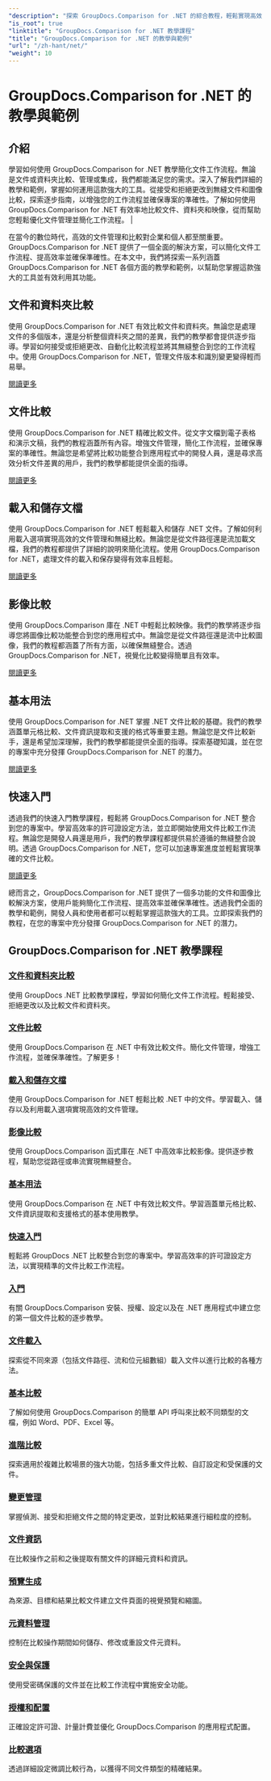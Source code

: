 ```yaml
---
"description": "探索 GroupDocs.Comparison for .NET 的綜合教程，輕鬆實現高效的文件和資料夾比較、管理和整合。"
"is_root": true
"linktitle": "GroupDocs.Comparison for .NET 教學課程"
"title": "GroupDocs.Comparison for .NET 的教學與範例"
"url": "/zh-hant/net/"
"weight": 10
---
```


# GroupDocs.Comparison for .NET 的教學與範例

## 介紹

學習如何使用 GroupDocs.Comparison for .NET 教學簡化文件工作流程。無論是文件或資料夾比較、管理或集成，我們都能滿足您的需求。深入了解我們詳細的教學和範例，掌握如何運用這款強大的工具。從接受和拒絕更改到無縫文件和圖像比較，探索逐步指南，以增強您的工作流程並確保專案的準確性。了解如何使用 GroupDocs.Comparison for .NET 有效率地比較文件、資料夾和映像，從而幫助您輕鬆優化文件管理並簡化工作流程。 |

在當今的數位時代，高效的文件管理和比較對企業和個人都至關重要。 GroupDocs.Comparison for .NET 提供了一個全面的解決方案，可以簡化文件工作流程、提高效率並確保準確性。在本文中，我們將探索一系列涵蓋 GroupDocs.Comparison for .NET 各個方面的教學和範例，以幫助您掌握這款強大的工具並有效利用其功能。

## 文件和資料夾比較

使用 GroupDocs.Comparison for .NET 有效比較文件和資料夾。無論您是處理文件的多個版本，還是分析整個資料夾之間的差異，我們的教學都會提供逐步指導。學習如何接受或拒絕更改、自動化比較流程並將其無縫整合到您的工作流程中。使用 GroupDocs.Comparison for .NET，管理文件版本和識別變更變得輕而易舉。

[閱讀更多](./documents-and-folder-comparison/)

## 文件比較

使用 GroupDocs.Comparison for .NET 精確比較文件。從文字文檔到電子表格和演示文稿，我們的教程涵蓋所有內容。增強文件管理，簡化工作流程，並確保專案的準確性。無論您是希望將比較功能整合到應用程式中的開發人員，還是尋求高效分析文件差異的用戶，我們的教學都能提供全面的指導。

[閱讀更多](./document-comparison/)

## 載入和儲存文檔

使用 GroupDocs.Comparison for .NET 輕鬆載入和儲存 .NET 文件。了解如何利用載入選項實現高效的文件管理和無縫比較。無論您是從文件路徑還是流加載文檔，我們的教程都提供了詳細的說明來簡化流程。使用 GroupDocs.Comparison for .NET，處理文件的載入和保存變得有效率且輕鬆。

[閱讀更多](./loading-and-saving-documents/)

## 影像比較

使用 GroupDocs.Comparison 庫在 .NET 中輕鬆比較映像。我們的教學將逐步指導您將圖像比較功能整合到您的應用程式中。無論您是從文件路徑還是流中比較圖像，我們的教程都涵蓋了所有方面，以確保無縫整合。透過 GroupDocs.Comparison for .NET，視覺化比較變得簡單且有效率。

[閱讀更多](./image-comparison/)

## 基本用法 

使用 GroupDocs.Comparison for .NET 掌握 .NET 文件比較的基礎。我們的教學涵蓋單元格比較、文件資訊提取和支援的格式等重要主題。無論您是文件比較新手，還是希望加深理解，我們的教學都能提供全面的指導。探索基礎知識，並在您的專案中充分發揮 GroupDocs.Comparison for .NET 的潛力。

[閱讀更多](./basic-usage/)

## 快速入門 

透過我們的快速入門教學課程，輕鬆將 GroupDocs.Comparison for .NET 整合到您的專案中。學習高效率的許可證設定方法，並立即開始使用文件比較工作流程。無論您是開發人員還是用戶，我們的教學課程都提供易於遵循的無縫整合說明。透過 GroupDocs.Comparison for .NET，您可以加速專案進度並輕鬆實現準確的文件比較。

[閱讀更多](./quick-start/)

總而言之，GroupDocs.Comparison for .NET 提供了一個多功能的文件和圖像比較解決方案，使用戶能夠簡化工作流程、提高效率並確保準確性。透過我們全面的教學和範例，開發人員和使用者都可以輕鬆掌握這款強大的工具。立即探索我們的教程，在您的專案中充分發揮 GroupDocs.Comparison for .NET 的潛力。
## GroupDocs.Comparison for .NET 教學課程 
### [文件和資料夾比較](./documents-and-folder-comparison/)
使用 GroupDocs .NET 比較教學課程，學習如何簡化文件工作流程。輕鬆接受、拒絕更改以及比較文件和資料夾。
### [文件比較](./document-comparison/)
使用 GroupDocs.Comparison 在 .NET 中有效比較文件。簡化文件管理，增強工作流程，並確保準確性。了解更多！
### [載入和儲存文檔](./loading-and-saving-documents/)
使用 GroupDocs.Comparison for .NET 輕鬆比較 .NET 中的文件。學習載入、儲存以及利用載入選項實現高效的文件管理。
### [影像比較](./image-comparison/)
使用 GroupDocs.Comparison 函式庫在 .NET 中高效率比較影像。提供逐步教程，幫助您從路徑或串流實現無縫整合。
### [基本用法](./basic-usage/)
使用 GroupDocs.Comparison 在 .NET 中有效比較文件。學習涵蓋單元格比較、文件資訊提取和支援格式的基本使用教學。
### [快速入門](./quick-start/)
輕鬆將 GroupDocs .NET 比較整合到您的專案中。學習高效率的許可證設定方法，以實現精準的文件比較工作流程。
### [入門](./getting-started/)
有關 GroupDocs.Comparison 安裝、授權、設定以及在 .NET 應用程式中建立您的第一個文件比較的逐步教學。
### [文件載入](./document-loading/)
探索從不同來源（包括文件路徑、流和位元組數組）載入文件以進行比較的各種方法。

### [基本比較](./basic-comparison/)
了解如何使用 GroupDocs.Comparison 的簡單 API 呼叫來比較不同類型的文檔，例如 Word、PDF、Excel 等。

### [進階比較](./advanced-comparison/)
探索適用於複雜比較場景的強大功能，包括多重文件比較、自訂設定和受保護的文件。

### [變更管理](./change-management/)
掌握偵測、接受和拒絕文件之間的特定更改，並對比較結果進行細粒度的控制。

### [文件資訊](./document-information/)
在比較操作之前和之後提取有關文件的詳細元資料和資訊。

### [預覽生成](./preview-generation/)
為來源、目標和結果比較文件建立文件頁面的視覺預覽和縮圖。

### [元資料管理](./metadata-management/)
控制在比較操作期間如何儲存、修改或重設文件元資料。

### [安全與保護](./security-protection/)
使用受密碼保護的文件並在比較工作流程中實施安全功能。

### [授權和配置](./licensing-configuration/)
正確設定許可證、計量計費並優化 GroupDocs.Comparison 的應用程式配置。

### [比較選項](./comparison-options/)
透過詳細設定微調比較行為，以獲得不同文件類型的精確結果。